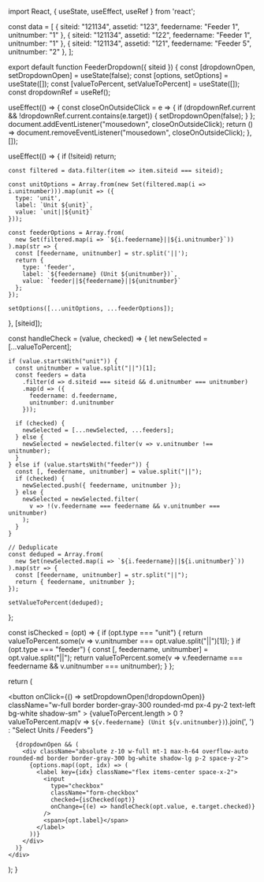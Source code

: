 import React, { useState, useEffect, useRef } from 'react';

const data = [
  { siteid: "121134", assetid: "123", feedername: "Feeder 1", unitnumber: "1" },
  { siteid: "121134", assetid: "122", feedername: "Feeder 1", unitnumber: "1" },
  { siteid: "121134", assetid: "121", feedername: "Feeder 5", unitnumber: "2" },
];

export default function FeederDropdown({ siteid }) {
  const [dropdownOpen, setDropdownOpen] = useState(false);
  const [options, setOptions] = useState([]);
  const [valueToPercent, setValueToPercent] = useState([]);
  const dropdownRef = useRef();

  useEffect(() => {
    const closeOnOutsideClick = e => {
      if (dropdownRef.current && !dropdownRef.current.contains(e.target)) {
        setDropdownOpen(false);
      }
    };
    document.addEventListener("mousedown", closeOnOutsideClick);
    return () => document.removeEventListener("mousedown", closeOnOutsideClick);
  }, []);

  useEffect(() => {
    if (!siteid) return;

    const filtered = data.filter(item => item.siteid === siteid);

    const unitOptions = Array.from(new Set(filtered.map(i => i.unitnumber))).map(unit => ({
      type: 'unit',
      label: `Unit ${unit}`,
      value: `unit||${unit}`
    }));

    const feederOptions = Array.from(
      new Set(filtered.map(i => `${i.feedername}||${i.unitnumber}`))
    ).map(str => {
      const [feedername, unitnumber] = str.split('||');
      return {
        type: 'feeder',
        label: `${feedername} (Unit ${unitnumber})`,
        value: `feeder||${feedername}||${unitnumber}`
      };
    });

    setOptions([...unitOptions, ...feederOptions]);
  }, [siteid]);

  const handleCheck = (value, checked) => {
    let newSelected = [...valueToPercent];

    if (value.startsWith("unit")) {
      const unitnumber = value.split("||")[1];
      const feeders = data
        .filter(d => d.siteid === siteid && d.unitnumber === unitnumber)
        .map(d => ({
          feedername: d.feedername,
          unitnumber: d.unitnumber
        }));

      if (checked) {
        newSelected = [...newSelected, ...feeders];
      } else {
        newSelected = newSelected.filter(v => v.unitnumber !== unitnumber);
      }
    } else if (value.startsWith("feeder")) {
      const [, feedername, unitnumber] = value.split("||");
      if (checked) {
        newSelected.push({ feedername, unitnumber });
      } else {
        newSelected = newSelected.filter(
          v => !(v.feedername === feedername && v.unitnumber === unitnumber)
        );
      }
    }

    // Deduplicate
    const deduped = Array.from(
      new Set(newSelected.map(i => `${i.feedername}||${i.unitnumber}`))
    ).map(str => {
      const [feedername, unitnumber] = str.split("||");
      return { feedername, unitnumber };
    });

    setValueToPercent(deduped);
  };

  const isChecked = (opt) => {
    if (opt.type === "unit") {
      return valueToPercent.some(v => v.unitnumber === opt.value.split("||")[1]);
    }
    if (opt.type === "feeder") {
      const [, feedername, unitnumber] = opt.value.split("||");
      return valueToPercent.some(v => v.feedername === feedername && v.unitnumber === unitnumber);
    }
  };

  return (
    <div className="relative w-64" ref={dropdownRef}>
      <button
        onClick={() => setDropdownOpen(!dropdownOpen)}
        className="w-full border border-gray-300 rounded-md px-4 py-2 text-left bg-white shadow-sm"
      >
        {valueToPercent.length > 0
          ? valueToPercent.map(v => `${v.feedername} (Unit ${v.unitnumber})`).join(', ')
          : "Select Units / Feeders"}
      </button>

      {dropdownOpen && (
        <div className="absolute z-10 w-full mt-1 max-h-64 overflow-auto rounded-md border border-gray-300 bg-white shadow-lg p-2 space-y-2">
          {options.map((opt, idx) => (
            <label key={idx} className="flex items-center space-x-2">
              <input
                type="checkbox"
                className="form-checkbox"
                checked={isChecked(opt)}
                onChange={(e) => handleCheck(opt.value, e.target.checked)}
              />
              <span>{opt.label}</span>
            </label>
          ))}
        </div>
      )}
    </div>
  );
}
